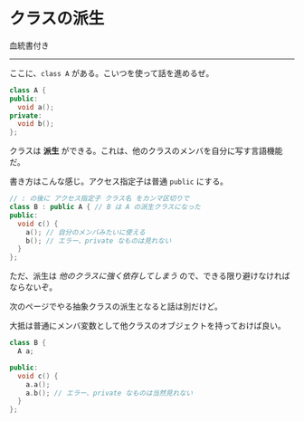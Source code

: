 # クラスの派生

血統書付き

---

ここに、`class A` がある。こいつを使って話を進めるぜ。

```cpp
class A {
public:
  void a();
private:
  void b();
};
```

クラスは **派生** ができる。これは、他のクラスのメンバを自分に写す言語機能だ。

書き方はこんな感じ。アクセス指定子は普通 `public` にする。

```cpp
// : の後に アクセス指定子 クラス名 をカンマ区切りで
class B : public A { // B は A の派生クラスになった
public:
  void c() {
    a(); // 自分のメンバみたいに使える
    b(); // エラー、private なものは見れない
  }
};
```

ただ、派生は *他のクラスに強く依存してしまう* ので、できる限り避けなければならないぞ。

次のページでやる抽象クラスの派生となると話は別だけど。

大抵は普通にメンバ変数として他クラスのオブジェクトを持っておけば良い。

```cpp
class B {
  A a;

public:
  void c() {
    a.a();
    a.b(); // エラー、private なものは当然見れない
  }
};
```
